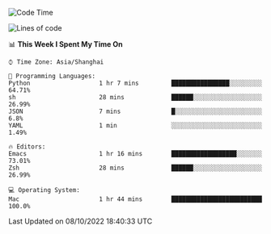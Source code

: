 <!--START_SECTION:waka-->
![Code Time](http://img.shields.io/badge/Code%20Time-894%20hrs%2025%20mins-blue)

![Lines of code](https://img.shields.io/badge/From%20Hello%20World%20I%27ve%20Written-22%20Thousand%20lines%20of%20code-blue)

📊 **This Week I Spent My Time On** 

```text
⌚︎ Time Zone: Asia/Shanghai

💬 Programming Languages: 
Python                   1 hr 7 mins         ████████████████░░░░░░░░░   64.71% 
sh                       28 mins             ██████░░░░░░░░░░░░░░░░░░░   26.99% 
JSON                     7 mins              █░░░░░░░░░░░░░░░░░░░░░░░░   6.8% 
YAML                     1 min               ░░░░░░░░░░░░░░░░░░░░░░░░░   1.49%

🔥 Editors: 
Emacs                    1 hr 16 mins        ██████████████████░░░░░░░   73.01% 
Zsh                      28 mins             ██████░░░░░░░░░░░░░░░░░░░   26.99%

💻 Operating System: 
Mac                      1 hr 44 mins        █████████████████████████   100.0%

```


 Last Updated on 08/10/2022 18:40:33 UTC
<!--END_SECTION:waka-->
